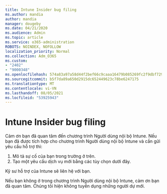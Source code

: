 ```yaml
---
title: Intune Insider bug filing
ms.author: mandia
author: mandia
manager: dougeby
ms.date: 04/21/2020
ms.audience: Admin
ms.topic: article
ms.service: o365-administration
ROBOTS: NOINDEX, NOFOLLOW
localization_priority: Normal
ms.collection: Adm_O365
ms.custom:
- "2402"
- "9000348"
ms.openlocfilehash: 574a83a97a58d44f2bef66c9caaa16479b085269fc2f9dbf729a23ca8d37bba6
ms.sourcegitcommit: b5f7da89a650d2915dc652449623c78be6247175
ms.translationtype: MT
ms.contentlocale: vi-VN
ms.lasthandoff: 08/05/2021
ms.locfileid: "53925943"
---
```

# <a name="intune-insider-bug-filing"></a>Intune Insider bug filing

Cảm ơn bạn đã quan tâm đến chương trình Người dùng nội bộ Intune. Nếu bạn đã được tích hợp cho chương trình Người dùng nội bộ Intune và cần gửi yêu cầu hỗ trợ thì:

1. Mô tả sự cố của bạn trong trường ở trên.
2. Tạo một yêu cầu dịch vụ mới bằng các tùy chọn dưới đây.

Kỹ sư hỗ trợ của Intune sẽ liên hệ với bạn.

Nếu bạn không ở trong chương trình Người dùng nội bộ Intune, cảm ơn bạn đã quan tâm. Chúng tôi hiện không tuyển dụng những người dự mới.
